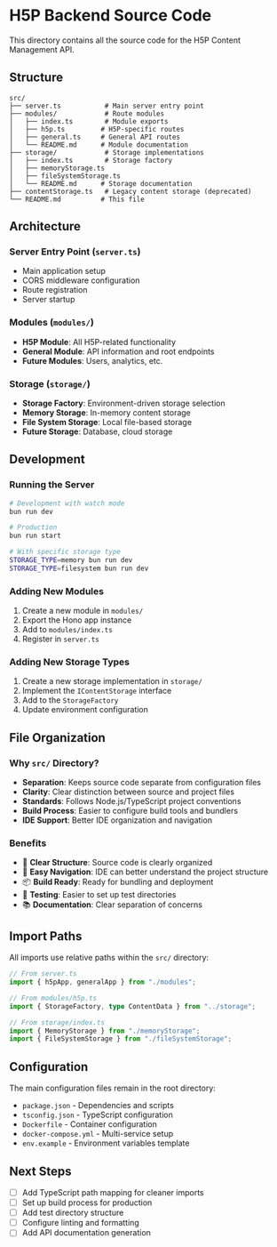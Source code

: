 # H5P Backend Source Code

This directory contains all the source code for the H5P Content Management API.

## Structure

```
src/
├── server.ts           # Main server entry point
├── modules/            # Route modules
│   ├── index.ts        # Module exports
│   ├── h5p.ts         # H5P-specific routes
│   ├── general.ts     # General API routes
│   └── README.md      # Module documentation
├── storage/            # Storage implementations
│   ├── index.ts        # Storage factory
│   ├── memoryStorage.ts
│   ├── fileSystemStorage.ts
│   └── README.md      # Storage documentation
├── contentStorage.ts   # Legacy content storage (deprecated)
└── README.md          # This file
```

## Architecture

### Server Entry Point (`server.ts`)

- Main application setup
- CORS middleware configuration
- Route registration
- Server startup

### Modules (`modules/`)

- **H5P Module**: All H5P-related functionality
- **General Module**: API information and root endpoints
- **Future Modules**: Users, analytics, etc.

### Storage (`storage/`)

- **Storage Factory**: Environment-driven storage selection
- **Memory Storage**: In-memory content storage
- **File System Storage**: Local file-based storage
- **Future Storage**: Database, cloud storage

## Development

### Running the Server

```bash
# Development with watch mode
bun run dev

# Production
bun run start

# With specific storage type
STORAGE_TYPE=memory bun run dev
STORAGE_TYPE=filesystem bun run dev
```

### Adding New Modules

1. Create a new module in `modules/`
2. Export the Hono app instance
3. Add to `modules/index.ts`
4. Register in `server.ts`

### Adding New Storage Types

1. Create a new storage implementation in `storage/`
2. Implement the `IContentStorage` interface
3. Add to the `StorageFactory`
4. Update environment configuration

## File Organization

### Why `src/` Directory?

- **Separation**: Keeps source code separate from configuration files
- **Clarity**: Clear distinction between source and project files
- **Standards**: Follows Node.js/TypeScript project conventions
- **Build Process**: Easier to configure build tools and bundlers
- **IDE Support**: Better IDE organization and navigation

### Benefits

- 🎯 **Clear Structure**: Source code is clearly organized
- 🔧 **Easy Navigation**: IDE can better understand the project structure
- 📦 **Build Ready**: Ready for bundling and deployment
- 🧪 **Testing**: Easier to set up test directories
- 📚 **Documentation**: Clear separation of concerns

## Import Paths

All imports use relative paths within the `src/` directory:

```typescript
// From server.ts
import { h5pApp, generalApp } from "./modules";

// From modules/h5p.ts
import { StorageFactory, type ContentData } from "../storage";

// From storage/index.ts
import { MemoryStorage } from "./memoryStorage";
import { FileSystemStorage } from "./fileSystemStorage";
```

## Configuration

The main configuration files remain in the root directory:

- `package.json` - Dependencies and scripts
- `tsconfig.json` - TypeScript configuration
- `Dockerfile` - Container configuration
- `docker-compose.yml` - Multi-service setup
- `env.example` - Environment variables template

## Next Steps

- [ ] Add TypeScript path mapping for cleaner imports
- [ ] Set up build process for production
- [ ] Add test directory structure
- [ ] Configure linting and formatting
- [ ] Add API documentation generation
